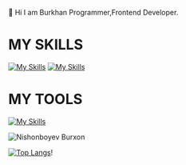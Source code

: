 👋 Hi I am Burkhan Programmer,Frontend Developer.



<h1>MY SKILLS</h1>

[![My Skills](https://skillicons.dev/icons?i=html,css,js)](https://skillicons.dev)
[![My Skills](https://skillicons.dev/icons?i=nodejs,sass,bootstrap,mui,tailwind,react,github,nextjs,redux&theme=light)](https://skillicons.dev)

<h1>MY TOOLS</h1>

[![My Skills](https://skillicons.dev/icons?i=git,docker,codepen,discord,netlify,powershell,github,stackoverflow,twitter,vscode,visualstudio,figma)](https://skillicons.dev)





![Nishonboyev Burxon](https://github-readme-stats.vercel.app/api?username=burxon&show_icons=true&theme=synthwave)

[![Top Langs](https://github-readme-stats.vercel.app/api/top-langs/?username=burxoncoder&hide=js,html_icons=true&theme=synthwave)](https://github.com/anuraghazra/github-readme-stats)!





